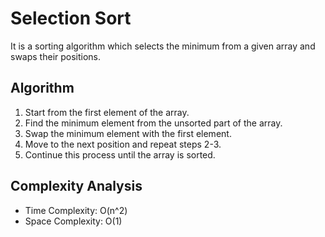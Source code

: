 # Selection Sort

It is a sorting algorithm which selects the minimum from a given array and swaps their positions.

## Algorithm

1. Start from the first element of the array.
2. Find the minimum element from the unsorted part of the array.
3. Swap the minimum element with the first element.
4. Move to the next position and repeat steps 2-3.
5. Continue this process until the array is sorted.

## Complexity Analysis

- Time Complexity: O(n^2)
- Space Complexity: O(1)
